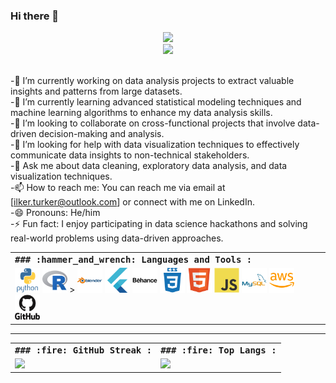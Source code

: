 ### Hi there 👋

<div id="header" align="center">
  <img src="https://media.giphy.com/media/s63Jzew1dfO3j6nndV/giphy.gif" />
</div>

<div id="badges" align="center">
  <a href="https://tr.linkedin.com/in/ilker-t%C3%BCrker">
  <img src="https://img.shields.io/badge/LinkedIn-blue?logo=linkedin&logoColor=white" />
</div>
  </a>
<div id="badges" align="center" >
  <img src="https://komarev.com/ghpvc/?username=ilkertrker&style=flat-square&color=blue" alt=""/>
 </div>





-🔭 I’m currently working on data analysis projects to extract valuable insights and patterns from large datasets. <br />
-🌱 I’m currently learning advanced statistical modeling techniques and machine learning algorithms to enhance my data analysis skills. <br />
-👯 I’m looking to collaborate on cross-functional projects that involve data-driven decision-making and analysis. <br />
-🤔 I’m looking for help with data visualization techniques to effectively communicate data insights to non-technical stakeholders. <br />
-💬 Ask me about data cleaning, exploratory data analysis, and data visualization techniques. <br />
-📫 How to reach me: You can reach me via email at [ilker.turker@outlook.com] or connect with me on LinkedIn. <br />
-😄 Pronouns: He/him <br />
-⚡ Fun fact: I enjoy participating in data science hackathons and solving real-world problems using data-driven approaches. <br />


<div align=center>
<table>
    <tr>
        <td colspan="8">
        <strong><samp>### :hammer_and_wrench: Languages and Tools :</samp></strong>
        </td>
    </tr>
        <tr>
        <td colspan="8">
        <img src="https://github.com/devicons/devicon/blob/master/icons/python/python-original-wordmark.svg" title="Python" alt="Python" width="40" height="40"></a>
        <img src="https://github.com/devicons/devicon/blob/master/icons/r/r-original.svg" title="R" alt="R" width="40" height="40"/>&nbsp></a>
        <img src="https://github.com/devicons/devicon/blob/master/icons/blender/blender-original-wordmark.svg" title="Blender" alt="Blender" width="40" height="40"></a>
        <img src="https://github.com/devicons/devicon/blob/master/icons/flutter/flutter-original.svg" title="Flutter" alt="Flutter" width="40" height="40"></a>
        <img src="https://github.com/devicons/devicon/blob/master/icons/behance/behance-plain-wordmark.svg" title="Behance" alt="Behance " width="40" height="40"></a>
        <img src="https://github.com/devicons/devicon/blob/master/icons/css3/css3-plain-wordmark.svg"  title="CSS3" alt="CSS" width="40" height="40"></a>
        <img src="https://github.com/devicons/devicon/blob/master/icons/html5/html5-original.svg" title="HTML5" alt="HTML" width="40" height="40"></a>
        <img src="https://github.com/devicons/devicon/blob/master/icons/javascript/javascript-original.svg" title="JavaScript" alt="JavaScript" width="40" height="40"></a>
        <img src="https://github.com/devicons/devicon/blob/master/icons/mysql/mysql-original-wordmark.svg" title="MySQL"  alt="MySQL" width="40" height="40"></a>
        <img src="https://github.com/devicons/devicon/blob/master/icons/amazonwebservices/amazonwebservices-plain-wordmark.svg" title="AWS" alt="AWS" width="40" height="40"></a>
        <img src="https://github.com/devicons/devicon/blob/master/icons/github/github-original-wordmark.svg" title="GitHub" **alt="Git" width="40" height="40"></a>
        </td>
    </tr>
</table>


---
<table>
    <tr>
        <td colspan="2">
        <strong><samp>### :fire: GitHub Streak :</samp></strong>
        </td>
        <td colspan="2">
        <strong><samp>### :fire: Top Langs :</samp></strong>
        </td>
    </tr>
    <tr>
        <td colspan="2" rowspan="2">
        <a href="http://github-readme-streak-stats.herokuapp.com?user=ilkertrker&theme=dark&background=000000">
        <img src="http://github-readme-streak-stats.herokuapp.com?user=ilkertrker&theme=dark&background=000000">
        </a>
        </td>
        <td colspan="2" rowspan="2">
        <a href="https://github-readme-stats.vercel.app/api/top-langs/?username=ilkertrker&layout=compact&theme=vision-friendly-dark">
        <img src="https://github-readme-stats.vercel.app/api/top-langs/?username=ilkertrker&layout=compact&theme=vision-friendly-dark">
        </a>
        </td>
    </tr>
</table>
